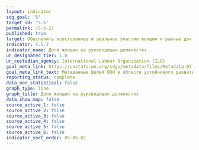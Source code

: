 ```yaml
---
layout: indicator
sdg_goal: '5'
target_id: '5.5'
permalink: /5-5-2/
published: true
target: Обеспечить всестороннее и реальное участие женщин и равные для них возможности для лидерства на всех уровнях принятия решений в политической, экономической и общественной жизни
indicator: 5.5.2
indicator_name: Доля женщин на руководящих должностях
un_designated_tier: 1.0
un_custodian_agency: International Labour Organization (ILO)
goal_meta_link: https://unstats.un.org/sdgs/metadata/files/Metadata-05-05-02.pdf
goal_meta_link_text: Метаданные Целей ООН в области устойчивого развития (PDF, 866 КБ)
reporting_status: complete
data_non_statistical: false
graph_type: line
graph_title: Доля женщин на руководящих должностях
data_show_map: false
source_active_1: false
source_active_2: false
source_active_3: false
source_active_4: false
source_active_5: false
source_active_6: false
indicator_sort_order: 05-05-02
---
```

